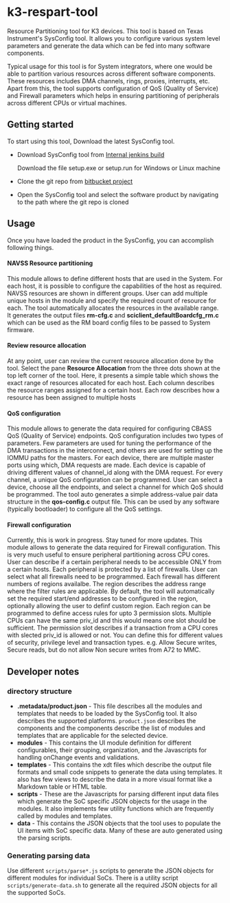 # k3-respart-tool

Resource Partitioning tool for K3 devices. This tool is based on Texas Instrument's SysConfig tool. It allows you to configure various system level parameters and generate the data which can be fed into many software components.

Typical usage for this tool is for System integrators, where one would be  able to partition various resources across different software components. These resources includes DMA channels, rings, proxies, interrupts, etc. Apart from this, the tool supports configuration of QoS (Quality of Service) and Firewall parameters which helps in ensuring partitioning of peripherals across different CPUs or virtual machines.

## Getting started

To start using this tool, Download the latest SysConfig tool.
* Download SysConfig tool from [Internal jenkins build](http://tgddsbuild2.toro.design.ti.com:8080/view/SysConfig/job/sysconfig.build.installers/1411/)

  Download the file setup.exe or setup.run for Windows or Linux machine
* Clone the git repo from [bitbucket project](https://bitbucket.itg.ti.com/projects/PSDKLA/repos/k3-resource-partitioning/browse)
* Open the SysConfig tool and select the software product by navigating to the path where the git repo is cloned


## Usage

Once you have loaded the product in the SysConfig, you can accomplish following things.

#### NAVSS Resource partitioning

This module allows to define different hosts that are used in the System. For each host, it is possible to configure the capabilities of the host as required. NAVSS resources are shown in different groups. User can add multiple unique hosts in the module and specify the required count of resource for each. The tool automatically allocates the resources in the available range. It generates the output files **rm-cfg.c** and **sciclient_defaultBoardcfg_rm.c** which can be used as the RM board config files to be passed to System firmware.

#### Review resource allocation

At any point, user can review the current resource allocation done by the tool. Select the pane **Resource Allocation** from the three dots shown at the top left corner of the tool. Here, it presents a simple table which shows the exact range of resources allocated for each host. Each column describes the resource ranges assigned for a certain host. Each row describes how a resource has been assigned to multiple hosts

#### QoS configuration

This module allows to generate the data required for configuring CBASS QoS (Quality of Service) endpoints. QoS configuration includes two types of parameters. Few parameters are used for tuning the performance of the DMA transactions in the interconnect, and others are used for setting up the IOMMU paths for the masters. For each device, there are multiple master ports using which, DMA requests are made. Each device is capable of driving different values of channel_id along with the DMA request. For every channel, a unique QoS configuration can be programmed. User can select a device, choose all the endpoints, and select a channel for which QoS should be programmed. The tool auto generates a simple address-value pair data structure in the **qos-config.c** output file. This can be used by any software (typically bootloader) to configure all the QoS settings.

#### Firewall configuration

Currently, this is work in progress. Stay tuned for more updates.
This module allows to generate the data required for Firewall configuration. This is very much useful to ensure peripheral partitioning across CPU cores. User can describe if a certain peripheral needs to be accessible ONLY from a certain hosts. Each peripheral is protected by a list of firewalls. User can select what all firewalls need to be programmed. Each firewall has different numbers of regions availalbe. The region describes the address range where the filter rules are applicable. By default, the tool will automatically set the required start/end addresses to be configured in the region, optionally allowing the user to definf custom region. Each region can be programmed to define access rules for upto 3 permission slots. Multiple CPUs can have the same priv_id and this would means one slot should be sufficient. The permission slot describes if a transaction from a CPU cores with slected priv_id is allowed or not. You can define this for different values of security, privilege level and transaction types. e.g. Allow Secure writes, Secure reads, but do not allow Non secure writes from A72 to MMC.

## Developer notes

### directory structure
* **.metadata/product.json** - This file describes all the modules and templates that needs to be loaded by the SysConfig tool. It also describes the supported platforms. `product.json` describes the components and the components describe the list of modules and templates that are applicable for the selected device.
* **modules** - This contains the UI module definition for different configurables, their grouping, organization, and the Javascripts for handling onChange events and validations.
* **templates** - This contains the xdt files which describe the output file formats and small code snippets to generate the data using templates. It also has few views to  describe the data in a more visual format like a Markdown table or HTML table.
* **scripts** - These are the Javascripts for parsing different input data files which generate the SoC specific JSON objects for the usage in the modules. It also implements few utility functions which are frequently called by modules and templates.
* **data** - This contains the JSON objects that the tool uses to populate the UI items with SoC specific data. Many of these are auto generated using the parsing scripts.

### Generating parsing data

Use different `scripts/parse*.js` scripts to generate the JSON objects for different modules for individual SoCs. There is a utility script `scripts/generate-data.sh` to generate all the required JSON objects for all the supported SoCs.
